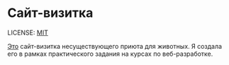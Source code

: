# Сайт-визитка

LICENSE: [MIT](license.md)

<!-- тут будет скрин -->

[Это](./site/index.html) сайт-визитка несуществующего приюта для животных. Я создала его в рамках практического задания на курсах по веб-разработке.